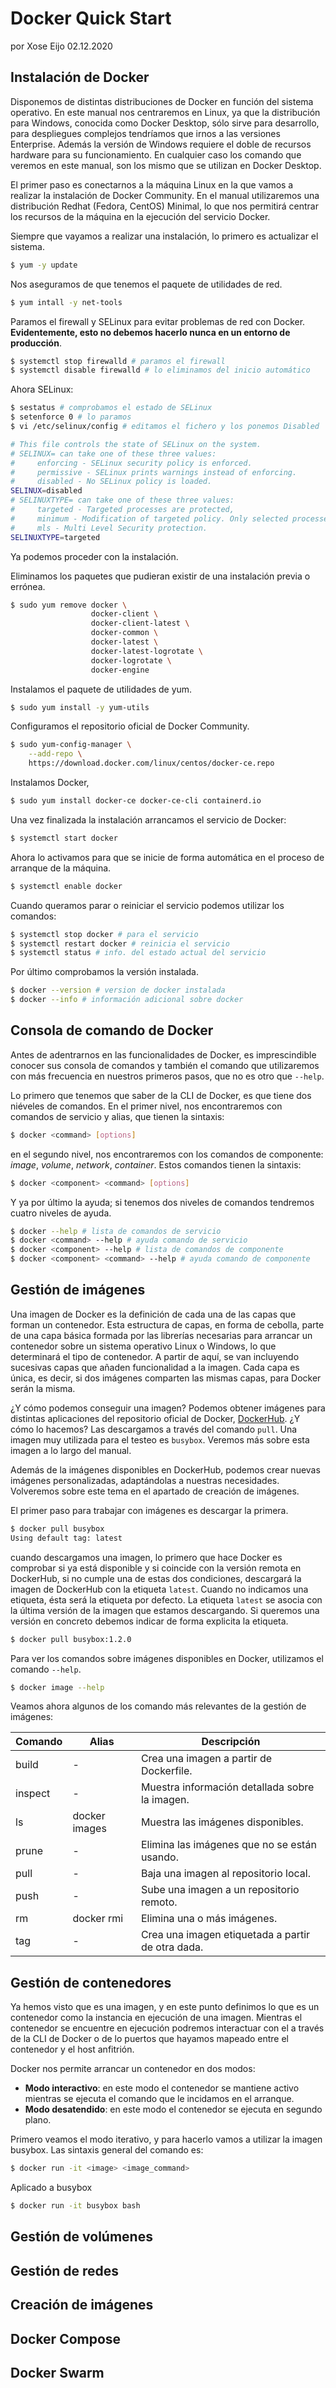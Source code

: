 # Docker Quick Start

por Xose Eijo 02.12.2020

## Instalación de Docker

Disponemos de distintas distribuciones de Docker en función del sistema operativo. En este manual nos centraremos en Linux, ya que la distribución para Windows, conocida como Docker Desktop, sólo sirve para desarrollo, para despliegues complejos tendríamos que irnos a las versiones Enterprise. Además la versión de Windows requiere el doble de recursos hardware para su funcionamiento. En cualquier caso los comando que veremos en este manual, son los mismo que se utilizan en Docker Desktop.

El primer paso es conectarnos a la máquina Linux en la que vamos a realizar la instalación de Docker Community. En el manual utilizaremos una distribución Redhat (Fedora, CentOS) Minimal, lo que nos permitirá centrar los recursos de la máquina en la ejecución del servicio Docker.

Siempre que vayamos a realizar una instalación, lo primero es actualizar el sistema.

```bash
$ yum -y update
```

Nos aseguramos de que tenemos el paquete de utilidades de red.

```bash
$ yum intall -y net-tools
```

Paramos el firewall y SELinux para evitar problemas de red con Docker. **Evidentemente, esto no debemos hacerlo nunca en un entorno de producción**.

```bash
$ systemctl stop firewalld # paramos el firewall
$ systemctl disable firewalld # lo eliminamos del inicio automático
```

Ahora SELinux:

```bash
$ sestatus # comprobamos el estado de SELinux
$ setenforce 0 # lo paramos
$ vi /etc/selinux/config # editamos el fichero y los ponemos Disabled

# This file controls the state of SELinux on the system.
# SELINUX= can take one of these three values:
#     enforcing - SELinux security policy is enforced.
#     permissive - SELinux prints warnings instead of enforcing.
#     disabled - No SELinux policy is loaded.
SELINUX=disabled
# SELINUXTYPE= can take one of these three values:
#     targeted - Targeted processes are protected,
#     minimum - Modification of targeted policy. Only selected processes are protected.
#     mls - Multi Level Security protection.
SELINUXTYPE=targeted
```

Ya podemos proceder con la instalación.

Eliminamos los paquetes que pudieran existir de una instalación previa o errónea.

```bash
$ sudo yum remove docker \
                  docker-client \
                  docker-client-latest \
                  docker-common \
                  docker-latest \
                  docker-latest-logrotate \
                  docker-logrotate \
                  docker-engine
```

Instalamos el paquete de utilidades de yum.

```bash
$ sudo yum install -y yum-utils
```

Configuramos el repositorio oficial de Docker Community.

```bash
$ sudo yum-config-manager \
    --add-repo \
    https://download.docker.com/linux/centos/docker-ce.repo
```

Instalamos Docker,

```bash
$ sudo yum install docker-ce docker-ce-cli containerd.io
```

Una vez finalizada la instalación  arrancamos el servicio de Docker:

```bash
$ systemctl start docker
```

Ahora lo activamos para que se inicie de forma automática en el proceso de arranque de la máquina.

```bash
$ systemctl enable docker
```

Cuando queramos parar o reiniciar el servicio podemos utilizar los comandos:

```bash
$ systemctl stop docker # para el servicio
$ systemctl restart docker # reinicia el servicio
$ systemctl status # info. del estado actual del servicio
```

Por último comprobamos la versión instalada.

```bash
$ docker --version # version de docker instalada
$ docker --info # información adicional sobre docker
```

## Consola de comando de Docker

Antes de adentrarnos en las funcionalidades de Docker, es imprescindible conocer sus consola de comandos y también el comando que utilizaremos con más frecuencia en nuestros primeros pasos, que no es otro que `--help`.

Lo primero que tenemos que saber de la CLI de Docker, es que tiene dos niéveles de comandos. En el primer nivel, nos encontraremos con comandos de servicio y alias, que tienen la sintaxis:

```bash
$ docker <command> [options]
```

en el segundo nivel, nos encontraremos con los comandos de componente: *image*, *volume*, *network*, *container*. Estos comandos tienen la sintaxis:

```bash
$ docker <component> <command> [options]
```

Y ya por último la ayuda; si tenemos dos niveles de comandos tendremos cuatro niveles de ayuda.

```bash
$ docker --help # lista de comandos de servicio
$ docker <command> --help # ayuda comando de servicio
$ docker <component> --help # lista de comandos de componente
$ docker <component> <command> --help # ayuda comando de componente
```

## Gestión de imágenes

Una imagen de Docker es la definición de cada una de las capas que forman un contenedor. Esta estructura de capas, en forma de cebolla, parte de una capa básica formada por las librerías necesarias para arrancar un contenedor sobre un sistema operativo Linux o Windows, lo que determinará el tipo de contenedor. A partir de aquí, se van incluyendo sucesivas capas que añaden funcionalidad a la imagen. Cada capa es única, es decir, si dos imágenes comparten las mismas capas, para Docker serán la misma.

¿Y cómo podemos conseguir una imagen? Podemos obtener imágenes para distintas aplicaciones del repositorio oficial de Docker, [DockerHub](https://hub.docker.com/). ¿Y cómo lo hacemos? Las descargamos a través del comando `pull`.  Una imagen muy utilizada para el testeo es `busybox`. Veremos más sobre esta imagen a lo largo del  manual. 

Además de la imágenes disponibles en DockerHub, podemos crear nuevas imágenes personalizadas, adaptándolas a nuestras necesidades. Volveremos sobre este tema en el apartado de creación de imágenes.

El primer paso para trabajar con imágenes es descargar la primera.

```bash
$ docker pull busybox
Using default tag: latest
```

cuando descargamos una imagen, lo primero que hace Docker es comprobar si ya está disponible y si coincide con la versión remota en DockerHub, si no cumple una de estas dos condiciones, descargará la imagen de DockerHub con la etiqueta `latest`.  Cuando no indicamos una etiqueta, ésta será la etiqueta por defecto. La etiqueta `latest` se asocia con la última versión de la imagen que estamos descargando. Si queremos una versión en concreto debemos indicar de forma explicita la etiqueta.

```bash
$ docker pull busybox:1.2.0
```

Para ver los comandos sobre imágenes disponibles en Docker, utilizamos el comando `--help`.

```bash
$ docker image --help
```

Veamos ahora algunos de los comando más relevantes de la gestión de imágenes:

| Comando | Alias         | Descripción                                       |
| ------- | ------------- | ------------------------------------------------- |
| build   | -             | Crea una imagen a partir de Dockerfile.           |
| inspect | -             | Muestra información detallada sobre la imagen.    |
| ls      | docker images | Muestra las imágenes disponibles.                 |
| prune   | -             | Elimina las imágenes que no se están usando.      |
| pull    | -             | Baja una imagen al repositorio local.             |
| push    | -             | Sube una imagen a un repositorio remoto.          |
| rm      | docker rmi    | Elimina una o más imágenes.                       |
| tag     | -             | Crea una imagen etiquetada a partir de otra dada. |

## Gestión de contenedores

Ya hemos visto que es una imagen, y en este punto definimos lo que es un contenedor como la instancia en ejecución de una imagen. Mientras el contenedor se encuentre en ejecución podremos interactuar con el a través de la CLI de Docker o de lo puertos que hayamos mapeado entre el contenedor y el host anfitrión.

Docker nos permite arrancar un contenedor en dos modos:

- **Modo interactivo**: en este modo el contenedor se mantiene activo mientras se ejecuta el comando que le incidamos en el arranque.
- **Modo desatendido**: en este modo el contenedor se ejecuta en segundo plano.

Primero veamos el modo iterativo, y para hacerlo vamos a utilizar la imagen busybox. Las sintaxis general del comando es:

```bash
$ docker run -it <image> <image_command>
```

Aplicado a busybox

```bash
$ docker run -it busybox bash
```

## Gestión de volúmenes



## Gestión de redes

## Creación de imágenes

## Docker Compose

## Docker Swarm

